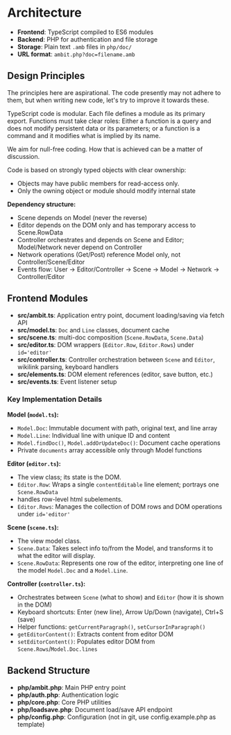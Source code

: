 # Architecture

- **Frontend**: TypeScript compiled to ES6 modules
- **Backend**: PHP for authentication and file storage
- **Storage**: Plain text `.amb` files in `php/doc/`
- **URL format**: `ambit.php?doc=filename.amb`

## Design Principles
The principles here are aspirational.  The code presently may not adhere to them, but when writing new code, let's try to improve it towards these.

TypeScript code is modular. Each file defines a module as its primary export.
Functions must take clear roles: Either a function is a query and does not modify persistent data or its parameters; or a function is a command and it modifies what is implied by its name.

We aim for null-free coding.  How that is achieved can be a matter of discussion.

Code is based on strongly typed objects with clear ownership:
- Objects may have public members for read-access only.
- Only the owning object or module should modify internal state

**Dependency structure:**
- Scene depends on Model (never the reverse)
- Editor depends on the DOM only and has temporary access to Scene.RowData
- Controller orchestrates and depends on Scene and Editor; Model/Network never depend on Controller
- Network operations (Get/Post) reference Model only, not Controller/Scene/Editor
- Events flow: User → Editor/Controller → Scene → Model → Network → Controller/Editor

## Frontend Modules

- **src/ambit.ts**: Application entry point, document loading/saving via fetch API
- **src/model.ts**: `Doc` and `Line` classes, document cache
- **src/scene.ts**: multi-doc composition (`Scene.RowData`, `Scene.Data`)
- **src/editor.ts**: DOM wrappers (`Editor.Row`, `Editor.Rows`) under `id='editor'`
- **src/controller.ts**: Controller orchestration between `Scene` and `Editor`, wikilink parsing, keyboard handlers
- **src/elements.ts**: DOM element references (editor, save button, etc.)
- **src/events.ts**: Event listener setup

### Key Implementation Details

**Model (`model.ts`):**
- `Model.Doc`: Immutable document with path, original text, and line array
- `Model.Line`: Individual line with unique ID and content
- `Model.findDoc()`, `Model.addOrUpdateDoc()`: Document cache operations
- Private `documents` array accessible only through Model functions

**Editor (`editor.ts`):**
- The view class; its state is the DOM.
- `Editor.Row`: Wraps a single `contentEditable` line element; portrays one `Scene.RowData`
- handles row-level html subelements.
- `Editor.Rows`: Manages the collection of DOM rows and DOM operations under `id='editor'`

**Scene (`scene.ts`):**
- The view model class.
- `Scene.Data`: Takes select info to/from the Model, and transforms it to what the editor will display.
- `Scene.RowData`: Represents one row of the editor, interpreting one line of the model `Model.Doc` and a `Model.Line`.

**Controller (`controller.ts`):**
- Orchestrates between `Scene` (what to show) and `Editor` (how it is shown in the DOM)
- Keyboard shortcuts: Enter (new line), Arrow Up/Down (navigate), Ctrl+S (save)
- Helper functions: `getCurrentParagraph()`, `setCursorInParagraph()`
- `getEditorContent()`: Extracts content from editor DOM
- `setEditorContent()`: Populates editor DOM from `Scene.Rows`/`Model.Doc.lines`

## Backend Structure
- **php/ambit.php**: Main PHP entry point
- **php/auth.php**: Authentication logic
- **php/core.php**: Core PHP utilities
- **php/loadsave.php**: Document load/save API endpoint
- **php/config.php**: Configuration (not in git, use config.example.php as template)
